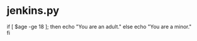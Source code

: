 # jenkins.py
if [ $age -ge 18 ]; then
    echo "You are an adult."
else
    echo "You are a minor."
fi
